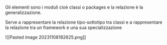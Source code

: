 Gli elementi sono i moduli cioè classi o packages e la relazione è la generalizzazione.

Serve a rappresentare la relazione tipo-sottotipo tra classi e a rappresentare la relazione tra un framework e una sua specializzazione

![[Pasted image 20231108182625.png]]